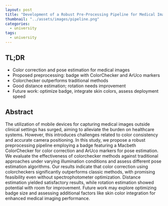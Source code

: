 ```yaml
---
layout: post
title: "Development of a Robust Pre-Processing Pipeline for Medical Imaging in Non-Standardized Home Environments"
thumbnail: "../assets/images/pipeline.png"
categories:
  - university
tags:
  - university
---
```


## TL;DR

- Color correction and pose estimation for medical images
- Proposed preprocessing: badge with ColorChecker and ArUco markers
- Colorchecker outperforms traditional methods
- Good distance estimation; rotation needs improvement
- Future work: optimize badge, integrate skin colors, assess deployment speed

## Abstract

The utilization of mobile devices for capturing medical images outside clinical settings has surged, aiming to alleviate the burden on healthcare systems. However, this introduces challenges related to color consistency and accurate camera positioning. In this study, we propose a robust preprocessing pipeline employing a badge featuring a Macbeth ColorChecker for color correction and ArUco markers for pose estimation. We evaluate the effectiveness of colorchecker methods against traditional approaches under varying illumination conditions and assess different pose estimation algorithms. Our results indicate that color correction using colorcheckers significantly outperforms classic methods, with promising feasibility even without spectrophotometer optimization. Distance estimation yielded satisfactory results, while rotation estimation showed potential with room for improvement. Future work may explore optimizing badge size and assessing additional factors like skin color integration for enhanced medical imaging performance.
